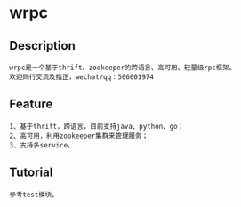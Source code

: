 # wrpc

## Description</br>
    wrpc是一个基于thrift、zookeeper的跨语言、高可用、轻量级rpc框架。
    欢迎同行交流及指正，wechat/qq：506001974

## Feature</br>
    1、基于thrift，跨语言，目前支持java、python、go；
    2、高可用，利用zookeeper集群来管理服务；
    3、支持多service。
    
## Tutorial</br>
    参考test模块。   
